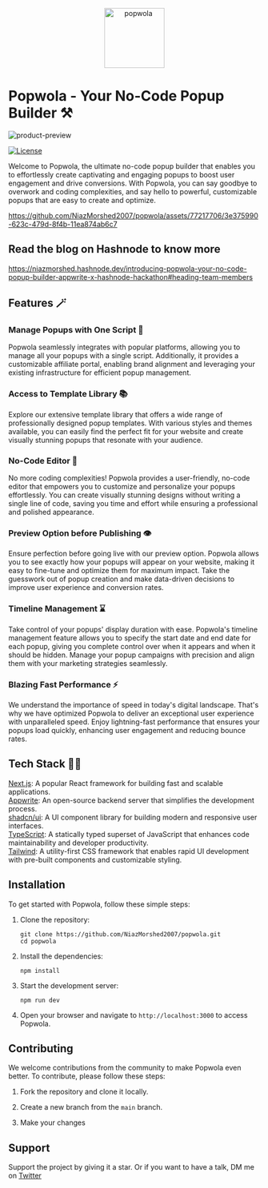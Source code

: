 <p align="center">
  <a href="https://popwola.vercel.app/" target="blank"><img src="https://github.com/NiazMorshed2007/popwola/assets/77217706/d28397ab-076e-4948-9ca0-a7035f3f750e" width="120" alt="popwola" /></a>
</p>

# Popwola - Your No-Code Popup Builder ⚒️

![product-preview](https://github.com/NiazMorshed2007/popwola/assets/77217706/50e87a2f-b418-4f07-9991-32e756d71ff3)


[![License](https://img.shields.io/badge/license-MIT-blue.svg)](https://github.com/your-username/popwola/blob/main/LICENSE)

Welcome to Popwola, the ultimate no-code popup builder that enables you to effortlessly create captivating and engaging popups to boost user engagement and drive conversions. With Popwola, you can say goodbye to overwork and coding complexities, and say hello to powerful, customizable popups that are easy to create and optimize.



https://github.com/NiazMorshed2007/popwola/assets/77217706/3e375990-623c-479d-8f4b-11ea874ab6c7



## Read the blog on Hashnode to know more
https://niazmorshed.hashnode.dev/introducing-popwola-your-no-code-popup-builder-appwrite-x-hashnode-hackathon#heading-team-members


## Features 🪄

### Manage Popups with One Script 📜

Popwola seamlessly integrates with popular platforms, allowing you to manage all your popups with a single script. Additionally, it provides a customizable affiliate portal, enabling brand alignment and leveraging your existing infrastructure for efficient popup management.

### Access to Template Library 📚

Explore our extensive template library that offers a wide range of professionally designed popup templates. With various styles and themes available, you can easily find the perfect fit for your website and create visually stunning popups that resonate with your audience.

### No-Code Editor 🔨

No more coding complexities! Popwola provides a user-friendly, no-code editor that empowers you to customize and personalize your popups effortlessly. You can create visually stunning designs without writing a single line of code, saving you time and effort while ensuring a professional and polished appearance.

### Preview Option before Publishing 👁️

Ensure perfection before going live with our preview option. Popwola allows you to see exactly how your popups will appear on your website, making it easy to fine-tune and optimize them for maximum impact. Take the guesswork out of popup creation and make data-driven decisions to improve user experience and conversion rates.

### Timeline Management ⌛

Take control of your popups' display duration with ease. Popwola's timeline management feature allows you to specify the start date and end date for each popup, giving you complete control over when it appears and when it should be hidden. Manage your popup campaigns with precision and align them with your marketing strategies seamlessly.

### Blazing Fast Performance ⚡

We understand the importance of speed in today's digital landscape. That's why we have optimized Popwola to deliver an exceptional user experience with unparalleled speed. Enjoy lightning-fast performance that ensures your popups load quickly, enhancing user engagement and reducing bounce rates.


## Tech Stack 🧑‍💻

<a href="https://nextjs.org" target="blank">Next.js</a>: A popular React framework for building fast and scalable applications. <br />
<a href="https://appwrite.io" target="blank">Appwrite</a>: An open-source backend server that simplifies the development process. <br />
<a href="https://ui.shadcn.com" target="blank">shadcn/ui</a>: A UI component library for building modern and responsive user interfaces. <br />
<a href="https://www.typescriptlang.org/" target="blank">TypeScript</a>: A statically typed superset of JavaScript that enhances code maintainability and developer productivity. <br />
<a href="https://tailwindcss.com/" target="blank">Tailwind<a>: A utility-first CSS framework that enables rapid UI development with pre-built components and customizable styling.


## Installation

To get started with Popwola, follow these simple steps:

1. Clone the repository:

   ```shell
   git clone https://github.com/NiazMorshed2007/popwola.git
   cd popwola
   ```

2. Install the dependencies:

   ```shell
   npm install
   ```

3. Start the development server:

   ```shell
   npm run dev
   ```

4. Open your browser and navigate to `http://localhost:3000` to access Popwola.


## Contributing

We welcome contributions from the community to make Popwola even better. To contribute, please follow these steps:

1. Fork the repository and clone it locally.

2. Create a new branch from the `main` branch.

3. Make your changes


## Support
Support the project by giving it a star.
  Or if you want to have a talk, DM me on <a href="https://twitter.com/niazmorshed" target="blank">Twitter</a>
